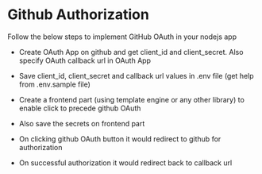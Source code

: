 # Github Authorization
Follow the below steps to implement GitHub OAuth in your nodejs app

- Create OAuth App on github and get client_id and client_secret. Also specify OAuth callback url in OAuth App

- Save client_id, client_secret and callback url values in .env file (get help from .env.sample file)

- Create a frontend part (using template engine or any other library) to enable click to precede github OAuth

- Also save the secrets on frontend part

- On clicking github OAuth button it would redirect to github for authorization

- On successful authorization it would redirect back to callback url